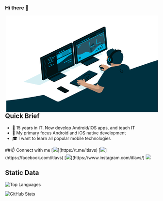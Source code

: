 ### Hi there 🙂
<img align="right" alt="GIF" src="https://github.com/itlavs/itlavs/blob/main/code.gif?raw=true" width="500" height="320" />

## Quick Brief
- 🌱 15 years in IT. Now develop Android/iOS apps, and teach IT
- 🎯 My primary focus Android and iOS native development
- 🎓 I want to learn all popular mobile technologies

##📫 Connect with me
[![](https://cdn.jsdelivr.net/npm/simple-icons@v3/icons/telegram.svg")](https://t.me/itlavs)
[![](https://cdn.jsdelivr.net/npm/simple-icons@v3/icons/facebook.svg")](https://facebook.com/itlavs)
[![](https://cdn.jsdelivr.net/npm/simple-icons@v3/icons/instagram.svg")](https://www.instagram.com/itlavs/)
![](https://visitor-badge.glitch.me/badge?page_id=itlavs)

## Static Data
![Top Languages](https://github-readme-stats.vercel.app/api/top-langs/?username=itlavs&langs_count=8&layout=compact)

![GitHub Stats](https://github-readme-stats.vercel.app/api?username=itlavs)
